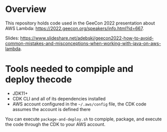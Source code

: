 # Overview
This repository holds code used in the GeeCon 2022 presentation about AWS Lambda: https://2022.geecon.org/speakers/info.html?id=667.

Slides: https://www.slideshare.net/adebski/geecon2022-how-to-avoid-common-mistakes-and-misconceptions-when-working-with-java-on-aws-lambda.

# Tools needed to compiple and deploy thecode
* JDK11+
* CDK CLI and all of its dependencies installed
* AWS account configured in the `~/.aws/config` file, the CDK code assumes the account is defined there

You can execute `package-and-deploy.sh` to compiple, package, and execute the code through the CDK to your
AWS account. 
